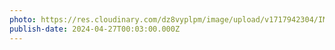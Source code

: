 ```yaml
---
photo: https://res.cloudinary.com/dz8vyplpm/image/upload/v1717942304/IMG_9649_vklht5.jpg
publish-date: 2024-04-27T00:03:00.000Z
---
```

